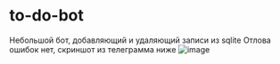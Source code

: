 # to-do-bot
Небольшой бот, добавляющий и удаляющий записи из sqlite
Отлова ошибок нет, скриншот из телеграмма ниже
![image](https://user-images.githubusercontent.com/62308550/186020769-3cc23861-d04a-4391-8351-6e8f9bc7e190.png)
